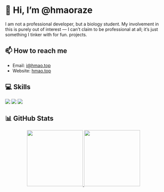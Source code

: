 # 👋 Hi, I’m @hmaoraze

<!-- 个人介绍 -->
I am not a professional developer, but a biology student. My involvement in this is purely out of interest — I can’t claim to be professional at all; it’s just something I tinker with for fun. projects.

<!-- 联系方式 -->
## 📫 How to reach me
- Email: <a href="mailto:i@hmao.top">i@hmao.top</a>
- Website: <a href="https://hmao.top" target="_blank">hmao.top</a>

<!-- 技能标签 -->
## 💻 Skills
<p>
  <img src="https://img.shields.io/badge/-Git-F05032?style=flat-square&logo=git&logoColor=white" />
  <img src="https://img.shields.io/badge/-Python-3776AB?style=flat-square&logo=python&logoColor=white" />
  <img src="https://img.shields.io/badge/-Docker-2496ED?style=flat-square&logo=docker&logoColor=white" />
</p>

<!-- 统计数据 -->
## 📊 GitHub Stats
<div align="center">
  <a href="https://github.com/hmaoraze">
    <img height="180em" src="https://github-readme-stats-eight-theta.vercel.app/api/top-langs/?username=hmaoraze&layout=compact&langs_count=6&theme=tokyonight" />
    <img height="180em" src="https://github-readme-stats.vercel.app/api?username=hmaoraze&show_icons=true&hide=contribs&theme=tokyonight" />
  </a>
</div>


